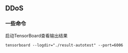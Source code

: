 ## DDoS

### 一些命令

启动TensorBoard查看输出结果
```shell
tensorboard --logdir="./result-autotest" --port=6006
```